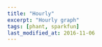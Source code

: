 ```yaml
---
title: "Hourly"
excerpt: "Hourly graph"
tags: [phant, sparkfun]
last_modified_at: 2016-11-06
---
```


<div id="chart" style="width: 100%; height: 500px"></div>

